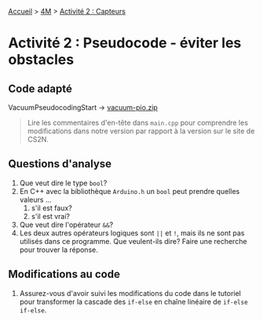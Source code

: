 [Accueil](./index.md) > [4M](./acceuil4M.md#projet-7--mouvement-avec-mission) > [Activité 2 : Capteurs](./p7-4m_act2.md)

# Activité 2 : Pseudocode - éviter les obstacles

## Code adapté

VacuumPseudocodingStart -> [vacuum-pio.zip](./assets/code/platformio/vacuum-pio.zip)

> Lire les commentaires d'en-tête dans `main.cpp` pour comprendre les modifications dans notre version par rapport à la version sur le site de CS2N.

## Questions d'analyse

1. Que veut dire le type `bool`?
1. En C++ avec la bibliothèque `Arduino.h` un `bool` peut prendre quelles valeurs ...
   1. s'il est faux?
   1. s'il est vrai?
1. Que veut dire l'opérateur `&&`? 
1. Les deux autres opérateurs logiques sont `||` et `!`, mais ils ne sont pas utilisés dans ce programme. Que veulent-ils dire? Faire une recherche pour trouver la réponse.

## Modifications au code

1. Assurez-vous d'avoir suivi les modifications du code dans le tutoriel pour transformer la cascade des `if-else` en chaîne linéaire de `if-else if-else`.

